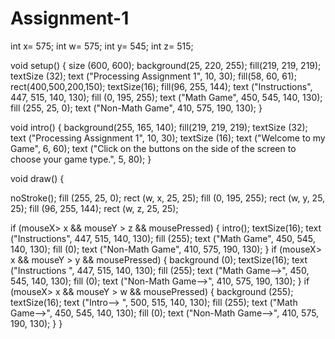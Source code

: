 # Assignment-1
int x= 575;
int w= 575;
int y= 545;
int z= 515;

void setup() {
  size (600, 600);
  background(25, 220, 255);
  fill(219, 219, 219);
  textSize (32);
  text ("Processing Assignment 1", 10, 30);
  fill(58, 60, 61);
  rect(400,500,200,150);
  textSize(16);
  fill(96, 255, 144);
  text ("Instructions", 447, 515, 140, 130);
  fill (0, 195, 255);
  text ("Math Game", 450, 545, 140, 130);
  fill (255, 25, 0);
  text ("Non-Math Game", 410, 575, 190, 130);
}

void intro() {
  background(255, 165, 140);
  fill(219, 219, 219);
  textSize (32);
  text ("Processing Assignment 1", 10, 30);
  textSize (16);
  text ("Welcome to my Game", 6, 60);
  text ("Click on the buttons on the side of the screen to choose your game type.", 5, 80);
}

void draw() {

  noStroke();
  fill (255, 25, 0);
  rect (w, x, 25, 25);
  fill (0, 195, 255);
  rect (w, y, 25, 25);
  fill (96, 255, 144);
  rect (w, z, 25, 25);

  if (mouseX> x && mouseY > z && mousePressed) {
    intro();
    textSize(16);
    text ("Instructions", 447, 515, 140, 130);
    fill (255);
    text ("Math Game", 450, 545, 140, 130);
    fill (0);
    text ("Non-Math Game", 410, 575, 190, 130);
  }
  if (mouseX> x && mouseY > y && mousePressed) {
    background (0);
    textSize(16);
    text ("Instructions ", 447, 515, 140, 130);
    fill (255);
    text ("Math Game-->", 450, 545, 140, 130);
    fill (0);
    text ("Non-Math Game-->", 410, 575, 190, 130);
  }
  if (mouseX> x && mouseY > w && mousePressed) {
    background (255);
    textSize(16);
    text ("Intro--> ", 500, 515, 140, 130);
    fill (255);
    text ("Math Game-->", 450, 545, 140, 130);
    fill (0);
    text ("Non-Math Game-->", 410, 575, 190, 130);
  }
}

